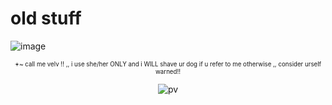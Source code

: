 # old stuff
![image](https://github.com/user-attachments/assets/20cc192f-a9f1-405c-b4c7-f4a0cb00770a)

<div align="center">

<sup><sub>𖥔~ call me velv !! ,, i use she/her ONLY and i WILL shave ur dog if u refer to me otherwise ,, consider urself warned!!</sub></sup>

  ![pv](https://komarev.com/ghpvc/?username=vampire-cheshire&color=a8ccda&label=batcat)

